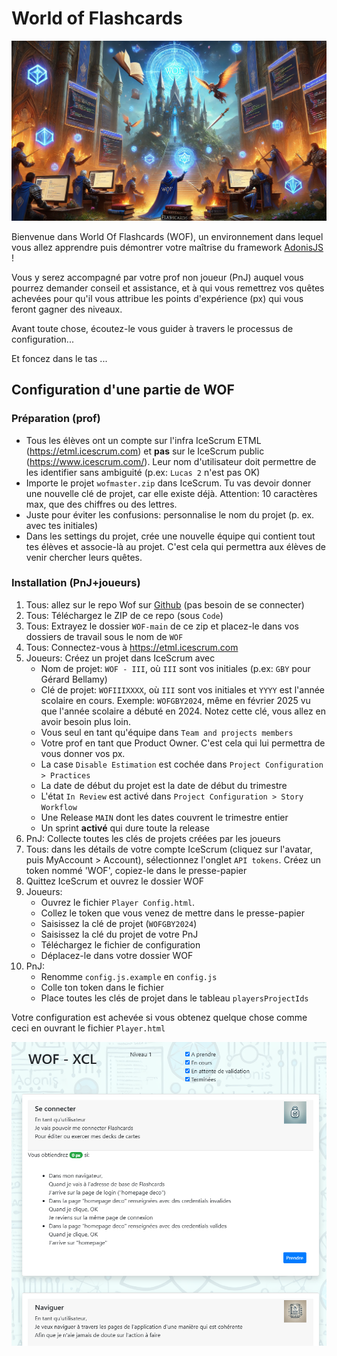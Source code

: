 # World of Flashcards

![](./images/WOF.png)

Bienvenue dans World Of Flashcards (WOF), un environnement dans lequel vous allez apprendre puis démontrer votre maîtrise du framework [AdonisJS](https://adonisjs.com/) !

Vous y serez accompagné par votre prof non joueur (PnJ) auquel vous pourrez demander conseil et assistance, et à qui vous remettrez vos quêtes achevées pour qu'il vous attribue les points d'expérience (px) qui vous feront gagner des niveaux.

Avant toute chose, écoutez-le vous guider à travers le processus de configuration...

Et foncez dans le tas ...

## Configuration d'une partie de WOF

### Préparation (prof)

- Tous les élèves ont un compte sur l'infra IceScrum ETML (https://etml.icescrum.com) et __pas__ sur le IceScrum public (https://www.icescrum.com/). Leur nom d'utilisateur doit permettre de les identifier sans ambiguité (p.ex: `Lucas 2` n'est pas OK)
- Importe le projet `wofmaster.zip` dans IceScrum. Tu vas devoir donner une nouvelle clé de projet, car elle existe déjà. Attention: 10 caractères max, que des chiffres ou des lettres.
- Juste pour éviter les confusions: personnalise le nom du projet (p. ex. avec tes initiales)
- Dans les settings du projet, crée une nouvelle équipe qui contient tout tes élèves et associe-là au projet. C'est cela qui permettra aux élèves de venir chercher leurs quêtes.

### Installation (PnJ+joueurs)

1. Tous: allez sur le repo Wof sur [Github](https://github.com/ETML-INF/WOF) (pas besoin de se connecter)
2. Tous: Téléchargez le ZIP de ce repo (sous `Code`)
3. Tous: Extrayez le dossier `WOF-main` de ce zip et placez-le dans vos dossiers de travail sous le nom de `WOF` 
4. Tous: Connectez-vous à https://etml.icescrum.com
5. Joueurs: Créez un projet dans IceScrum avec
    - Nom de projet: `WOF - III`, où `III` sont vos initiales (p.ex: `GBY` pour Gérard Bellamy)
    - Clé de projet: `WOFIIIXXXX`, où `III` sont vos initiales et `YYYY` est l'année scolaire en cours. Exemple: `WOFGBY2024`, même en février 2025 vu que l'année scolaire a débuté en 2024. Notez cette clé, vous allez en avoir besoin plus loin.
    - Vous seul en tant qu'équipe dans `Team and projects members`
    - Votre prof en tant que Product Owner. C'est cela qui lui permettra de vous donner vos px.
    - La case `Disable Estimation` est cochée dans `Project Configuration > Practices`
    - La date de début du projet est la date de début du trimestre
    - L'état `In Review` est activé dans `Project Configuration > Story Workflow`
    - Une Release `MAIN` dont les dates couvrent le trimestre entier
    - Un sprint **activé** qui dure toute la release
6. PnJ: Collecte toutes les clés de projets créées par les joueurs
7. Tous: dans les détails de votre compte IceScrum (cliquez sur l'avatar, puis MyAccount > Account), sélectionnez l'onglet `API tokens`. Créez un token nommé 'WOF', copiez-le dans le presse-papier
8. Quittez IceScrum et ouvrez le dossier WOF
9. Joueurs: 
    - Ouvrez le fichier `Player Config.html`.
    - Collez le token que vous venez de mettre dans le presse-papier
    - Saisissez la clé de projet (`WOFGBY2024`)
    - Saisissez la clé du projet de votre PnJ
    - Téléchargez le fichier de configuration
    - Déplacez-le dans votre dossier WOF
10. PnJ:
    - Renomme `config.js.example` en `config.js`
    - Colle ton token dans le fichier
    - Place toutes les clés de projet dans le tableau `playersProjectIds`

Votre configuration est achevée si vous obtenez quelque chose comme ceci en ouvrant le fichier `Player.html`

![](images/PlayerOK.png)
